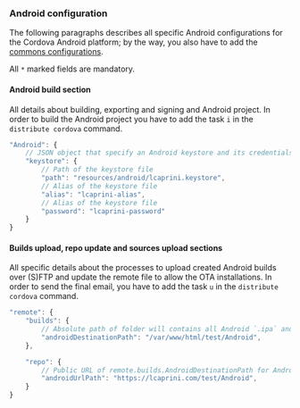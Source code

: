 ### Android configuration

The following paragraphs describes all specific Android configurations for the Cordova Android platform; by the way, you also have to add the [commons configurations](./commons-readme.md).

All `*` marked fields are mandatory.

#### Android build section

All details about building, exporting and signing and Android project.
In order to build the Android project you have to add the task `i` in the `distribute cordova` command.

```js
"Android": {
    // JSON object that specify an Android keystore and its credentials for signing process
    "keystore": {
        // Path of the keystore file
        "path": "resources/android/lcaprini.keystore",
        // Alias of the keystore file
        "alias": "lcaprini-alias",
        // Alias of the keystore file
        "password": "lcaprini-password"
    }
}
```

#### Builds upload, repo update and sources upload sections

All specific details about the processes to upload created Android builds over (S)FTP and update the remote file to allow the OTA installations.
In order to send the final email, you have to add the task `u` in the `distribute cordova` command.

```js
"remote": {
    "builds": {
        // Absolute path of folder will contains all Android `.ipa` and `.plist` files
        "androidDestinationPath": "/var/www/html/test/Android",
    },

    "repo": {
        // Public URL of remote.builds.AndroidDestinationPath for Android app download
        "androidUrlPath": "https://lcaprini.com/test/Android",
    }
}
```
